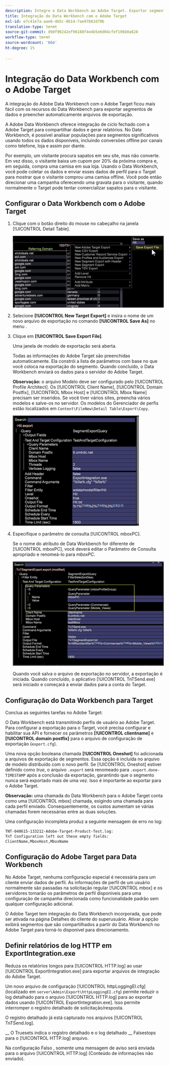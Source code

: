 ```yaml
---
description: Integre o Data Workbench ao Adobe Target. Exportar segmentos de dados e preencher automaticamente arquivos de exportação.
title: Integração do Data Workbench com o Adobe Target
exl-id: e7c41e7a-aae6-4b5c-8b14-7ae97b62d70b
translation-type: tm+mt
source-git-commit: d9df90242ef96188f4e4b5e6d04cfef196b0a628
workflow-type: tm+mt
source-wordcount: '664'
ht-degree: 1%

---
```


# Integração do Data Workbench com o Adobe Target

A integração do Adobe Data Workbench com o Adobe Target ficou mais fácil com os recursos do Data Workbench para exportar segmentos de dados e preencher automaticamente arquivos de exportação.

A Adobe Data Workbench oferece integração de ciclo fechado com a Adobe Target para compartilhar dados e gerar relatórios. No Data Workbench, é possível analisar populações para segmentos significativos usando todos os dados disponíveis, incluindo conversões offline por canais como telefone, loja e assim por diante.

Por exemplo, um visitante procura sapatos em seu site, mas não converte. Em vez disso, o visitante baixa um cupom por 20% da próxima compra e, em seguida, compra uma camisa em sua loja. Usando o Data Workbench, você pode coletar os dados e enviar esses dados de perfil para o Target para mostrar que o visitante comprou uma camisa offline. Você pode então direcionar uma campanha oferecendo uma gravata para o visitante, quando normalmente o Target pode tentar comercializar sapatos para o visitante.

## Configurar o Data Workbench com o Adobe Target

1. Clique com o botão direito do mouse no cabeçalho na janela [!UICONTROL Detail Table].

   ![](assets/insight-to-tnt.png)

1. Selecione **[!UICONTROL New Target Export]** e insira o nome de um novo arquivo de exportação no comando **[!UICONTROL Save As]** no menu .

1. Clique em **[!UICONTROL Save Export File]**.

   Uma janela de modelo de exportação será aberta.

   Todas as informações do Adobe Target são preenchidas automaticamente. Ela constrói a lista de parâmetros com base no que você coloca na exportação do segmento. Quando concluído, o Data Workbench enviará os dados para o servidor do Adobe Target.

   **Observação:** o arquivo Modelo deve ser configurado pelo  [!UICONTROL Profile Architect]. Os [!UICONTROL Client Name], [!UICONTROL Domain Postfix], [!UICONTROL Mbox Host] e [!UICONTROL Mbox Name] precisam ser inseridos. Se você tiver vários sites, preencha vários modelos e salve-os no servidor. Os modelos do Gerenciador de perfis estão localizados em `Context\FileNew\Detail Table\Export\Copy`.

   ![](assets/insight-to-tnt1.png)

1. Especifique o parâmetro de consulta [!UICONTROL mboxPC].

   Se o nome do atributo de Data Workbench for diferente de [!UICONTROL mboxPC], você deverá editar o Parâmetro de Consulta apropriado e renomeá-lo para _mboxPC_.

   ![](assets/insight-to-tnt2.png)

   Quando você salva o arquivo de exportação no servidor, a exportação é iniciada. Quando concluído, o aplicativo [!UICONTROL TnTSend.exe] será iniciado e começará a enviar dados para a conta do Target.

## Configuração do Data Workbench para Target

Conclua as seguintes tarefas no Adobe Target:

O Data Workbench está transmitindo perfis de usuário ao Adobe Target. Para configurar a exportação para o Target, você precisa configurar e habilitar sua API e fornecer os parâmetros **[!UICONTROL clientname]** e **[!UICONTROL domain postfix]** para o arquivo de configuração de exportação (`export.cfg`).

Uma nova opção booleana chamada **[!UICONTROL Oneshot]** foi adicionada a arquivos de exportação de segmentos. Essa opção é incluída no arquivo de modelo distribuído com o novo perfil. Se [!UICONTROL Oneshot] estiver definido como _true_, o arquivo `.export` será renomeado para `.export.done-TIMESTAMP` após a conclusão da exportação, garantindo que o segmento nunca será exportado mais de uma vez. Isso é importante ao exportar para o Adobe Target.

**Observação:** uma chamada do Data Workbench para o Adobe Target conta como uma  [!UICONTROL mbox] chamada, exigindo uma chamada para cada perfil enviado. Consequentemente, os custos aumentam se várias chamadas forem necessárias entre as duas soluções.

Uma configuração incompleta produz a seguinte mensagem de erro no log:

```
TNT-040615-133212-Adobe-Target-Product-Test.log:
TnT Configuration left out these empty fields:
ClientName,MboxHost,MboxName
```

## Configuração do Adobe Target para Data Workbench

No Adobe Target, nenhuma configuração especial é necessária para um cliente enviar dados de perfil. As informações de perfil de um usuário normalmente são passadas na solicitação regular [!UICONTROL mbox] e os servidores tornarão os parâmetros de perfil disponíveis para uma configuração de campanha direcionada como funcionalidade padrão sem qualquer configuração adicional.

O Adobe Target tem integração do Data Workbench incorporada, que pode ser ativada na página Detalhes do cliente do superusuário. Ativar a opção exibirá segmentos que são compartilhados a partir do Data Workbench no Adobe Target para torná-lo disponível para direcionamento.

## Definir relatórios de log HTTP em ExportIntegration.exe

Reduza os relatórios longos para [!UICONTROL HTTP.log] ao usar [!UICONTROL ExportIntegration.exe] para exportar arquivos de integração do Adobe Target.

Um novo arquivo de configuração [!UICONTROL httpLoggingEI.cfg] (localizado em `server\Admin\Export\httpLoggingEI.cfg`) permite reduzir o log detalhado para o arquivo [!UICONTROL HTTP.log] para ao exportar dados usando [!UICONTROL ExportIntegration.exe]. Isso permite interromper o registro detalhado de solicitação/resposta.

O registro detalhado já está capturado nos arquivos [!UICONTROL TnTSend.log].

__ O Truesets indica o registro detalhado e o log detalhado  __ Falsestops para o  [!UICONTROL HTTP.log] arquivo.

Na configuração Falso , somente uma mensagem de aviso será enviada para o arquivo [!UICONTROL HTTP.log] (Conteúdo de informações não enviado).
